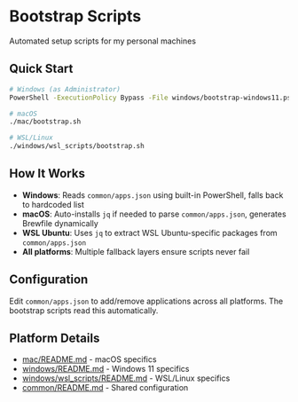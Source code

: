 # Bootstrap Scripts

Automated setup scripts for my personal machines

## Quick Start

```bash
# Windows (as Administrator)
PowerShell -ExecutionPolicy Bypass -File windows/bootstrap-windows11.ps1

# macOS
./mac/bootstrap.sh

# WSL/Linux
./windows/wsl_scripts/bootstrap.sh
```

## How It Works

- **Windows**: Reads `common/apps.json` using built-in PowerShell, falls back to hardcoded list
- **macOS**: Auto-installs `jq` if needed to parse `common/apps.json`, generates Brewfile dynamically
- **WSL Ubuntu**: Uses `jq` to extract WSL Ubuntu-specific packages from `common/apps.json`
- **All platforms**: Multiple fallback layers ensure scripts never fail

## Configuration

Edit `common/apps.json` to add/remove applications across all platforms. The bootstrap scripts read this automatically.

## Platform Details

- [mac/README.md](mac/README.md) - macOS specifics
- [windows/README.md](windows/README.md) - Windows 11 specifics
- [windows/wsl_scripts/README.md](windows/wsl_scripts/README.md) - WSL/Linux specifics
- [common/README.md](common/README.md) - Shared configuration
